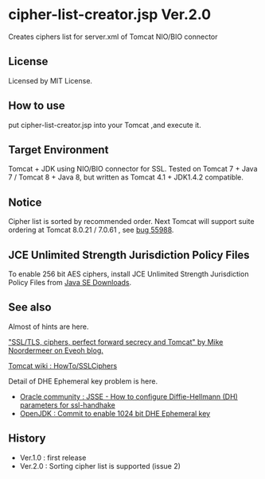 # cipher-list-creator.jsp Ver.2.0
Creates ciphers list for server.xml of Tomcat NIO/BIO connector
## License
Licensed by MIT License.
## How to use
put cipher-list-creator.jsp into your Tomcat ,and execute it.
## Target Environment
Tomcat + JDK using NIO/BIO connector for SSL.
Tested on Tomcat 7 + Java 7 / Tomcat 8 + Java 8, but written as Tomcat 4.1 + JDK1.4.2 compatible.
## Notice
Cipher list is sorted by recommended order. Next Tomcat will support suite ordering at Tomcat 8.0.21 / 7.0.61 , see [bug 55988](https://bz.apache.org/bugzilla/show_bug.cgi?id=55988).

## JCE Unlimited Strength Jurisdiction Policy Files
To enable 256 bit AES ciphers, install JCE Unlimited Strength Jurisdiction Policy Files from [Java SE Downloads](http://www.oracle.com/technetwork/java/javase/downloads/index.html).
## See also
Almost of hints are here. 

["SSL/TLS, ciphers, perfect forward secrecy and Tomcat" by Mike Noordermeer on Eveoh blog.](https://blog.eveoh.nl/2014/02/tls-ssl-ciphers-pfs-tomcat/)

[Tomcat wiki : HowTo/SSLCiphers](http://wiki.apache.org/tomcat/HowTo/SSLCiphers)

Detail of DHE Ephemeral key problem is here.
- [Oracle community : JSSE - How to configure Diffie-Hellmann (DH) parameters for ssl-handhake](https://community.oracle.com/thread/1533751)
- [OpenJDK : Commit to enable 1024 bit DHE Ephemeral key](http://hg.openjdk.java.net/jdk8/jdk8/jdk/rev/0d5f4f1782e8)

## History
- Ver.1.0 : first release
- Ver.2.0 : Sorting cipher list is supported (issue 2)


